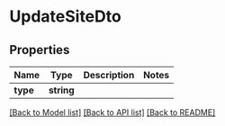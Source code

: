 # UpdateSiteDto

## Properties
Name | Type | Description | Notes
------------ | ------------- | ------------- | -------------
**type** | **string** |  | 

[[Back to Model list]](../README.md#documentation-for-models) [[Back to API list]](../README.md#documentation-for-api-endpoints) [[Back to README]](../README.md)


